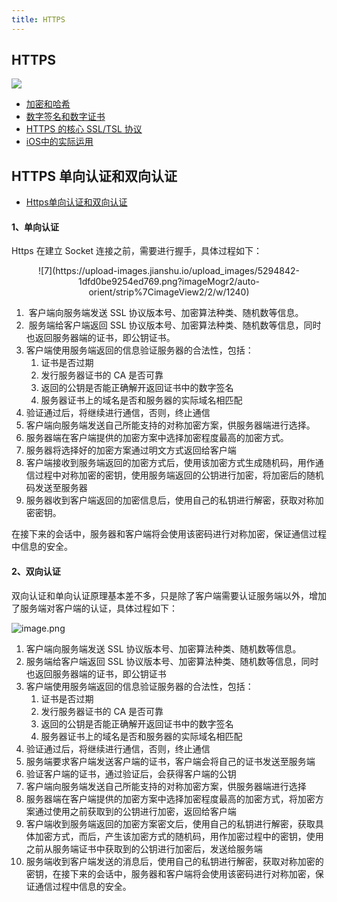 ```yaml
---
title: HTTPS
---
```



## HTTPS

![](http://dzliving.com/HTTPS.png)

* [加密和哈希](https://www.jianshu.com/p/2542c95fb023)
* [数字签名和数字证书](https://www.jianshu.com/p/e767a4e9252e)
* [HTTPS 的核心 SSL/TSL 协议](https://www.jianshu.com/p/c93612b3abac)
* [iOS中的实际运用](https://www.jianshu.com/p/ce2a9bc519f5)

## HTTPS 单向认证和双向认证

* [Https单向认证和双向认证](https://blog.csdn.net/duanbokan/article/details/50847612)

#### 1、单向认证

Https 在建立 Socket 连接之前，需要进行握手，具体过程如下：

<center>
![7](https://upload-images.jianshu.io/upload_images/5294842-1dfd0be9254ed769.png?imageMogr2/auto-orient/strip%7CimageView2/2/w/1240)
</center>

1.   客户端向服务端发送 SSL 协议版本号、加密算法种类、随机数等信息。
2.   服务端给客户端返回 SSL 协议版本号、加密算法种类、随机数等信息，同时也返回服务器端的证书，即公钥证书。
3.  客户端使用服务端返回的信息验证服务器的合法性，包括：
    1.  证书是否过期
    2.  发行服务器证书的 CA 是否可靠
    3.  返回的公钥是否能正确解开返回证书中的数字签名
    4.  服务器证书上的域名是否和服务器的实际域名相匹配
4.  验证通过后，将继续进行通信，否则，终止通信
5.  客户端向服务端发送自己所能支持的对称加密方案，供服务器端进行选择。
6.  服务器端在客户端提供的加密方案中选择加密程度最高的加密方式。
7.  服务器将选择好的加密方案通过明文方式返回给客户端
8.  客户端接收到服务端返回的加密方式后，使用该加密方式生成随机码，用作通信过程中对称加密的密钥，使用服务端返回的公钥进行加密，将加密后的随机码发送至服务器
9.  服务器收到客户端返回的加密信息后，使用自己的私钥进行解密，获取对称加密密钥。 

在接下来的会话中，服务器和客户端将会使用该密码进行对称加密，保证通信过程中信息的安全。

#### 2、双向认证

双向认证和单向认证原理基本差不多，只是除了客户端需要认证服务端以外，增加了服务端对客户端的认证，具体过程如下：

![image.png](https://upload-images.jianshu.io/upload_images/5294842-e1c1cc380aea5bc7.png?imageMogr2/auto-orient/strip%7CimageView2/2/w/1240)

1.  客户端向服务端发送 SSL 协议版本号、加密算法种类、随机数等信息。
2.  服务端给客户端返回 SSL 协议版本号、加密算法种类、随机数等信息，同时也返回服务器端的证书，即公钥证书
3.  客户端使用服务端返回的信息验证服务器的合法性，包括：
    1.  证书是否过期
    2.  发行服务器证书的 CA 是否可靠
    3.  返回的公钥是否能正确解开返回证书中的数字签名
    4.  服务器证书上的域名是否和服务器的实际域名相匹配
4.  验证通过后，将继续进行通信，否则，终止通信
5.  服务端要求客户端发送客户端的证书，客户端会将自己的证书发送至服务端
6.  验证客户端的证书，通过验证后，会获得客户端的公钥
7.  客户端向服务端发送自己所能支持的对称加密方案，供服务器端进行选择
8.  服务器端在客户端提供的加密方案中选择加密程度最高的加密方式，将加密方案通过使用之前获取到的公钥进行加密，返回给客户端
9.  客户端收到服务端返回的加密方案密文后，使用自己的私钥进行解密，获取具体加密方式，而后，产生该加密方式的随机码，用作加密过程中的密钥，使用之前从服务端证书中获取到的公钥进行加密后，发送给服务端
10.  服务端收到客户端发送的消息后，使用自己的私钥进行解密，获取对称加密的密钥，在接下来的会话中，服务器和客户端将会使用该密码进行对称加密，保证通信过程中信息的安全。